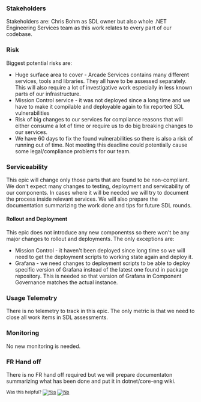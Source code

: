 ### Stakeholders

Stakeholders are: Chris Bohm as SDL owner but also whole .NET Engineering Services team as this work relates to every part of our codebase.

### Risk

Biggest potential risks are:
- Huge surface area to cover - Arcade Services contains many different services, tools and libraries. They all have to be assessed separately. This will also require a lot of investigative work especially in less known parts of our infrastructure.
- Mission Control service - it was not deployed since a long time and we have to make it compilable and deployable again to fix reported SDL vulnerabilities
- Risk of big changes to our services for compliance reasons that will either consume a lot of time or require us to do big breaking changes to our services.
- We have 60 days to fix the found vulnerabilities so there is also a risk of running out of time. Not meeting this deadline could potentially cause some legal/compliance problems for our team.

### Serviceability

This epic will change only those parts that are found to be non-compliant. We don't expect many changes to testing, deployment and servicability of our components. In cases where it will be needed we will try to document the process inside relevant services. We will also prepare the documentation summarizing the work done and tips for future SDL rounds.

#### Rollout and Deployment

This epic does not introduce any new componentss so there won't be any major changes to rollout and deployments. The only exceptions are:
- Mission Control - it haven't been deployed since long time so we will need to get the deployment scripts to working state again and deploy it.
- Grafana - we need changes to deployment scripts to be able to deploy specific version of Grafana instead of the latest one found in package repository. This is needed so that version of Grafana in Component Governance matches the actual instance.

### Usage Telemetry

There is no telemetry to track in this epic. The only metric is that we need to close all work items in SDL assessments.

### Monitoring 

No new monitoring is needed.

### FR Hand off

There is no FR hand off required but we will prepare documentaton summarizing what has been done and put it in dotnet/core-eng wiki.

<!-- Begin Generated Content: Doc Feedback -->
<sub>Was this helpful? [![Yes](https://helix.dot.net/f/ip/5?p=Documentation%5CProjectDocs%5CSDL%5Carcade-services-fall-2020-one-pager.md)](https://helix.dot.net/f/p/5?p=Documentation%5CProjectDocs%5CSDL%5Carcade-services-fall-2020-one-pager.md) [![No](https://helix.dot.net/f/in)](https://helix.dot.net/f/n/5?p=Documentation%5CProjectDocs%5CSDL%5Carcade-services-fall-2020-one-pager.md)</sub>
<!-- End Generated Content-->
